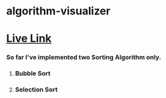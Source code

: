 # algorithm-visualizer

# <a href="https://bappy4u.github.io/algorithm-visualizer/">Live Link</a>

<h3>So far I've implemented  two Sorting Algorithm only.</h3>

<ol>
<li><h3>Bubble Sort</h3></li>
<li><h3>Selection Sort</h3></li>

</ol>
